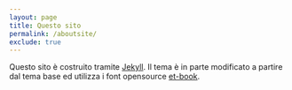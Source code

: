 ```yaml
---
layout: page
title: Questo sito
permalink: /aboutsite/
exclude: true
---
```


Questo sito è costruito tramite [Jekyll](https://jekyllrb.com/). Il tema è in parte modificato a
partire dal tema base ed utilizza i font opensource
[et-book](https://github.com/edwardtufte/tufte-css).

